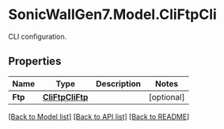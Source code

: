 # SonicWallGen7.Model.CliFtpCli
CLI configuration.

## Properties

Name | Type | Description | Notes
------------ | ------------- | ------------- | -------------
**Ftp** | [**CliFtpCliFtp**](CliFtpCliFtp.md) |  | [optional] 

[[Back to Model list]](../README.md#documentation-for-models) [[Back to API list]](../README.md#documentation-for-api-endpoints) [[Back to README]](../README.md)

